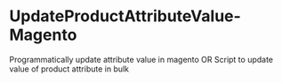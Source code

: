 # UpdateProductAttributeValue-Magento
Programmatically update attribute value in magento OR Script to update value of product attribute in bulk
